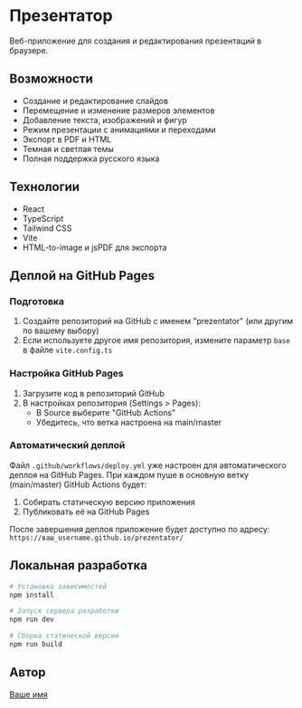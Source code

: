 # Презентатор

Веб-приложение для создания и редактирования презентаций в браузере.

## Возможности

- Создание и редактирование слайдов
- Перемещение и изменение размеров элементов
- Добавление текста, изображений и фигур
- Режим презентации с анимациями и переходами
- Экспорт в PDF и HTML
- Темная и светлая темы
- Полная поддержка русского языка

## Технологии

- React
- TypeScript
- Tailwind CSS
- Vite
- HTML-to-image и jsPDF для экспорта

## Деплой на GitHub Pages

### Подготовка

1. Создайте репозиторий на GitHub с именем "prezentator" (или другим по вашему выбору)
2. Если используете другое имя репозитория, измените параметр `base` в файле `vite.config.ts`

### Настройка GitHub Pages

1. Загрузите код в репозиторий GitHub
2. В настройках репозитория (Settings > Pages):
   - В Source выберите "GitHub Actions"
   - Убедитесь, что ветка настроена на main/master

### Автоматический деплой

Файл `.github/workflows/deploy.yml` уже настроен для автоматического деплоя на GitHub Pages. 
При каждом пуше в основную ветку (main/master) GitHub Actions будет:
1. Собирать статическую версию приложения
2. Публиковать её на GitHub Pages

После завершения деплоя приложение будет доступно по адресу: 
`https://ваш_username.github.io/prezentator/`

## Локальная разработка

```bash
# Установка зависимостей
npm install

# Запуск сервера разработки
npm run dev

# Сборка статической версии
npm run build
```

## Автор

[Ваше имя](https://github.com/asakue)